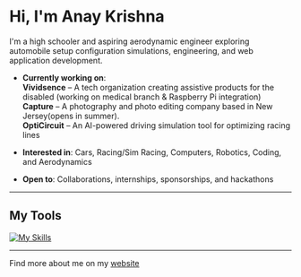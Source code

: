 # Hi, I'm Anay Krishna

I'm a high schooler and aspiring aerodynamic engineer exploring automobile setup configuration simulations, engineering, and web application development.

- **Currently working on**:  
  **Vividsence** – A tech organization creating assistive products for the disabled (working on medical branch & Raspberry Pi integration)  
  **Capture** – A photography and photo editing company based in New Jersey(opens in summer).   
  **OptiCircuit** – An AI-powered driving simulation tool for optimizing racing lines

- **Interested in**: Cars, Racing/Sim Racing, Computers, Robotics, Coding, and Aerodynamics  
- **Open to**: Collaborations, internships, sponsorships, and hackathons

---

## My Tools

[![My Skills](https://skillicons.dev/icons?i=html,css,js,bootstrap,tailwindcss,java,python,c,cpp,cs,arduino)](https://skillicons.dev)

---

Find more about me on my [website](https://anaykr15hn4.github.io/Mypage/)
